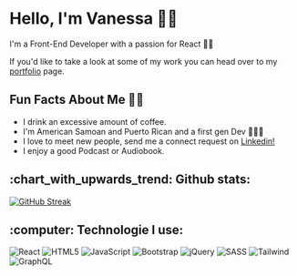 <!-- ![Light Purple and White Fashion Back to Business Landscape Banner (1)](https://user-images.githubusercontent.com/93841858/147681529-45f4ac3b-e4e2-4a18-87e2-ee1ee7892c47.png)
 -->

<h1 align="left">Hello, I'm Vanessa 👋🏽</h1>
<p>I'm a Front-End Developer with a passion for React 🫶🏼  </p> 
</p><p>If you'd like to take a look at some of my work you can head over to my <a href='https://www.vanessa-sibley.com/'>portfolio</a> page.</p>



</div>

<h2 align="left">Fun Facts About Me 🤙🏽 </h2>
<ul>
 <li> I drink an excessive amount of coffee.</li>
 <li> I'm American Samoan and Puerto Rican and a first gen Dev 🧑🏽‍💻</li>
 <li> I love to meet new people, send me a connect request on <a href='https://www.linkedin.com/in/vanessa-sibley/'>Linkedin!</a></li>
 <li> I enjoy a good Podcast or Audiobook.</li>
 </ul>
</div>

<h2 align="left"> :chart_with_upwards_trend: Github stats:</h2>
  
[![GitHub Streak](http://github-readme-streak-stats.herokuapp.com?user=vsibley&theme=nord&date_format=M%20j%5B%2C%20Y%5D)](https://git.io/streak-stats)


<h2 align="left"> :computer: Technologie I use:</h2>

![React](https://img.shields.io/badge/react-%2320232a.svg?style=for-the-badge&logo=react&logoColor=%2361DAFB) ![HTML5](https://img.shields.io/badge/html5-%23E34F26.svg?style=for-the-badge&logo=html5&logoColor=white) ![JavaScript](https://img.shields.io/badge/javascript-%23323330.svg?style=for-the-badge&logo=javascript&logoColor=%23F7DF1E) ![Bootstrap](https://img.shields.io/badge/bootstrap-%23563D7C.svg?style=for-the-badge&logo=bootstrap&logoColor=white) ![jQuery](https://img.shields.io/badge/jquery-%230769AD.svg?style=for-the-badge&logo=jquery&logoColor=white) ![SASS](https://img.shields.io/badge/SASS-hotpink.svg?style=for-the-badge&logo=SASS&logoColor=white) 
![Tailwind](https://img.shields.io/badge/Tailwind_CSS-38B2AC?style=for-the-badge&logo=tailwind-css&logoColor=white) ![GraphQL](https://img.shields.io/badge/GraphQl-E10098?style=for-the-badge&logo=graphql&logoColor=white)
